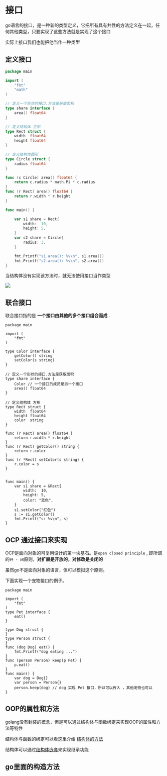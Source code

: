 # 接口
go语言的接口，是一种新的类型定义，它把所有具有共性的方法定义在一起，任何其他类型，只要实现了这些方法就是实现了这个接口

实际上接口我们也能把他当作一种类型

## 定义接口


```go
package main

import (
	"fmt"
	"math"
)

// 定义一个形状的接口.方法是获取面积
type share interface {
	area() float64
}

// 定义结构体 方形
type Rect struct {
	width  float64
	height float64
}

// 定义结构体圆形
type Circle struct {
	radius float64
}

func (c Circle) area() float64 {
	return c.radius * math.Pi * c.radius
}
func (r Rect) area() float64 {
	return r.width * r.height
}

func main() {

	var s1 share = Rect{
		width:  10,
		height: 5,
	}
	var s2 share = Circle{
		radius: 3,
	}

	fmt.Printf("s1.area(): %v\n", s1.area())
	fmt.Printf("s2.area(): %v\n", s2.area())
}
```
当结构体没有实现该方法时，就无法使用接口当作类型

![](https://s2.loli.net/2022/12/13/LBc3z59SvZfoDps.png)


## 联合接口

联合接口指的是 **一个接口由其他的多个接口组合而成** .


```go{14}
package main

import (
	"fmt"
)

type Color interface {
	getColor() string
	setColor(s string)
}

// 定义一个形状的接口.方法是获取面积
type share interface {
	Color // 一个接口的成员是另一个接口
	area() float64
}

// 定义结构体 方形
type Rect struct {
	width  float64
	height float64
	color  string
}

func (r Rect) area() float64 {
	return r.width * r.height
}
func (r Rect) getColor() string {
	return r.color
}
func (r *Rect) setColor(s string) {
	r.color = s
}


func main() {
	var s1 share = &Rect{
		width:  10,
		height: 5,
		color: "蓝色",
	}
	s1.setColor("红色")
	s := s1.getColor()
	fmt.Printf("s: %v\n", s)
}

```
## OCP 通过接口来实现

OCP是面向对象的可复用设计的第一块基石。是`open closed principle` , 即所谓的`开 - 闭`原则，**对扩展是开放的，对修改是关闭的**

虽然go不是面向对象的语言，但可以模拟这个原则。


下面实现一个宠物接口的例子。
```go{17,23}
package main

import (
	"fmt"
)
type Pet interface {
	eat()
}

type Dog struct {
}
type Person struct {
}
func (dog Dog) eat() {
	fmt.Printf("dog eating ...")
}
func (person Person) keep(p Pet) {
	p.eat()
}
func main() {
	var dog = Dog{}
	var person = Person{}
	person.keep(dog) // dog 实现 Pet 接口，所以可以传入 ，其他宠物也可以
}
```

## OOP的属性和方法

golang没有封装的概念，但是可以通过结构体与函数绑定来实现OOP的属性和方法等特性


结构体与函数的绑定可以看这里介绍 [结构体的方法](./struct#结构体的方法)

结构体可以通过[结构体嵌套](./struct#结构体嵌套)来实现继承功能


## go里面的构造方法